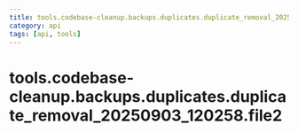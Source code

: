 ```yaml
---
title: tools.codebase-cleanup.backups.duplicates.duplicate_removal_20250903_120258.file2
category: api
tags: [api, tools]
---
```


# tools.codebase-cleanup.backups.duplicates.duplicate_removal_20250903_120258.file2



